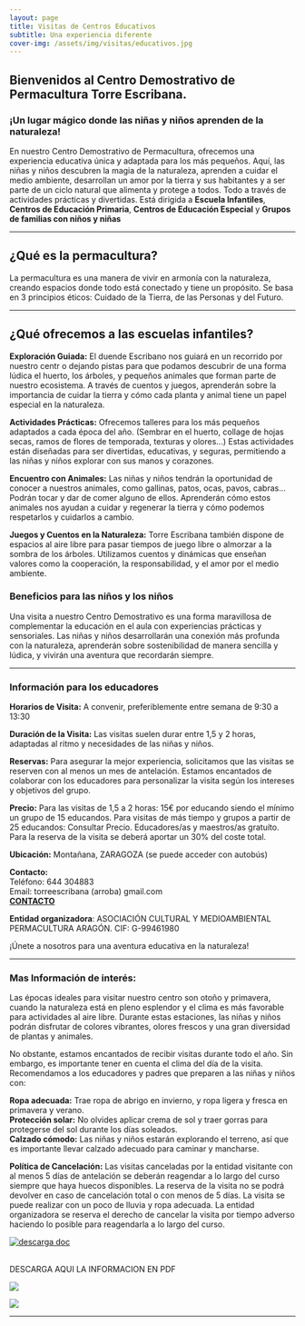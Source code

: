 ```yaml
---
layout: page
title: Visitas de Centros Educativos
subtitle: Una experiencia diferente
cover-img: /assets/img/visitas/educativos.jpg
---
```



## Bienvenidos al Centro Demostrativo de Permacultura <span class="letralogo"> Torre Escribana. </span>
### ¡Un lugar mágico donde las niñas y niños aprenden de la naturaleza!

En nuestro Centro Demostrativo de Permacultura, ofrecemos una experiencia educativa única y adaptada para los más pequeños. Aquí, las niñas y niños descubren la magia de la naturaleza, aprenden a cuidar el medio ambiente, desarrollan un amor por la tierra y sus habitantes y a ser parte de un ciclo natural que alimenta y protege a todos. Todo a través de actividades prácticas y divertidas. Está dirigida a **Escuela Infantiles**, 
**Centros de Educación Primaria**, **Centros de Educación Especial** y **Grupos de familias con niños y niñas** 
<hr>

## ¿Qué es la permacultura?
La permacultura es una manera de vivir en armonía con la naturaleza, creando espacios donde todo está conectado y tiene un propósito. Se basa en 3 principios éticos: Cuidado de la Tierra, de las Personas y del Futuro. 
<hr>

## ¿Qué ofrecemos a las escuelas infantiles?
**Exploración Guiada:** El duende Escribano nos guiará en un recorrido por nuestro centr  o dejando pistas para que podamos descubrir de una forma lúdica el huerto, los árboles, y pequeños animales que forman parte de nuestro ecosistema.  A través de cuentos y juegos, aprenderán sobre la importancia de cuidar la tierra y cómo cada planta y animal tiene un papel especial en la naturaleza.

**Actividades Prácticas:** Ofrecemos talleres para los más pequeños adaptados a cada época del año. (Sembrar en el huerto, collage de hojas secas, ramos de flores de temporada, texturas y olores...)
Estas actividades están diseñadas para ser divertidas, educativas, y seguras, permitiendo a las niñas y niños explorar con sus manos y corazones.

**Encuentro con Animales:** Las niñas y niños tendrán la oportunidad de conocer a nuestros animales, como gallinas, patos, ocas, pavos, cabras... Podrán tocar y dar de comer alguno de ellos.
Aprenderán cómo estos animales nos ayudan a cuidar y regenerar la tierra y cómo podemos respetarlos y cuidarlos a cambio.

**Juegos y Cuentos en la Naturaleza:** Torre Escribana también dispone de espacios al aire libre para pasar tiempos de juego libre o almorzar a la sombra de los árboles. Utilizamos cuentos y dinámicas que enseñan valores como la cooperación, la responsabilidad, y el amor por el medio ambiente.

### Beneficios para las niños y los niños
Una visita a nuestro Centro Demostrativo es una forma maravillosa de complementar la educación en el aula con experiencias prácticas y sensoriales. Las niñas y niños desarrollarán una conexión más profunda con la naturaleza, aprenderán sobre sostenibilidad de manera sencilla y lúdica, y vivirán una aventura que recordarán siempre.
<hr>

### Información para los educadores
**Horarios de Visita:** A convenir, preferiblemente entre semana de 9:30 a 13:30

**Duración de la Visita:** Las visitas suelen durar entre 1,5 y 2 horas, adaptadas al ritmo y necesidades de las niñas y niños. 

**Reservas:** Para asegurar la mejor experiencia, solicitamos que las visitas se reserven con al menos un mes de antelación. Estamos encantados de colaborar con los educadores para personalizar la visita según los intereses y objetivos del grupo. 

**Precio:** Para las visitas de 1,5 a 2 horas: 15€ por educando siendo el mínimo un grupo de 15 educandos. Para visitas de más tiempo y grupos a partir de 25 educandos: Consultar Precio. Educadores/as y maestros/as gratuíto. Para la reserva de la visita se deberá aportar un 30% del coste total. 

**Ubicación:** Montañana, ZARAGOZA (se puede acceder con autobús) 

**Contacto:**  
Teléfono: 644 304883  
Email: torreescribana (arroba) gmail.com  
<a href="{{ '/contacto' | absolute_url  }}"><strong>CONTACTO</strong>
</a>

**Entidad organizadora**: ASOCIACIÓN CULTURAL Y MEDIOAMBIENTAL PERMACULTURA ARAGÓN. CIF: G-99461980

<span class="letralogo"> ¡Únete a nosotros para una aventura educativa en la naturaleza!  </span>

<hr>

### Mas Información de interés:  
Las épocas ideales para visitar nuestro centro son otoño y primavera, cuando la naturaleza está en pleno esplendor y el clima es más favorable para actividades al aire libre. Durante estas estaciones, las niñas y niños podrán disfrutar de colores vibrantes, olores frescos y una gran diversidad de plantas y animales.

No obstante, estamos encantados de recibir visitas durante todo el año. Sin embargo, es importante tener en cuenta el clima del día de la visita. Recomendamos a los educadores y padres que preparen a las niñas y niños con:

**Ropa adecuada:** Trae ropa de abrigo en invierno, y ropa ligera y fresca en primavera y verano.  
**Protección solar:** No olvides aplicar crema de sol y traer gorras para protegerse del sol durante los días soleados.  
**Calzado cómodo:** Las niñas y niños estarán explorando el terreno, así que es importante llevar calzado adecuado para caminar y mancharse.  

**Política de Cancelación:** Las visitas canceladas por la entidad visitante con al menos 5 días de antelación se deberán reagendar a lo largo del curso siempre que haya huecos disponibles. La reserva de la visita no se podrá devolver en caso de cancelación total o con menos de 5 días. La visita se puede realizar con un poco de lluvia y ropa adecuada. La entidad organizadora se reserva el derecho de cancelar la visita por tiempo adverso haciendo lo posible para reagendarla a lo largo del curso. 


<div class="centrado">

  <a href="https://torre-escribana.com/assets/docs/folleto_escuelas_torre_escribana.pdf" target=_blank>  
  <div class="zoom-basico">
    <img class="img2"
      src="{{ '/assets/img/links/pdf_download.jpg' | absolute_url  }}" alt="descarga doc"
       />  
       </div>      
</a>
</div>
<br>

DESCARGA AQUI LA INFORMACION EN PDF

<a href="../assets/img/proyecto/nuevas/casaarbol2.jpg" target="_blank"><img class=img1 src="../assets/img/proyecto/nuevas/casaarbol2.jpg"/> </a>


<a href="../assets/img/proyecto/nuevas/zonajuegos.jpg" target="_blank"><img class=img1 src="../assets/img/proyecto/nuevas/zonajuegos.jpg"/> </a>

<hr>

